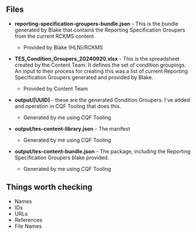 ## Files
- **reporting-specification-groupers-bundle.json** - This is the bundle generated by Blake that contains the Reporting Specification Groupers from the current RCKMS content.
    - Provided by Blake (HLN)/RCKMS

- **TES_Condition_Groupers_20240920.xlsx** - This is the spreadsheet created by the Content Team. It defines the set of condition groupings. An input to their process for creating this was a list of current Reporting Specification Groupers generated and provided by Blake.
    - Provided by Content Team

- **output/[UUID]** - these are the generated Condition Groupers. I've added and operation in CQF Tooling that does this.
    - Generated by me using CQF Tooling

- **output/tes-content-library.json** - The manifest
  - Generated by me using CQF Tooling

- **output/tes-content-bundle.json** - The package, including the Reporting Specification Groupers blake provided.
  - Generated by me using CQF Tooling


## Things worth checking
- Names
- IDs
- URLs
- References
- File Names